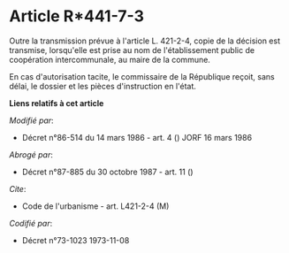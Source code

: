 # Article R*441-7-3

Outre la transmission prévue à l'article L. 421-2-4, copie de la décision est transmise, lorsqu'elle est prise au nom de
l'établissement public de coopération intercommunale, au maire de la commune.

En cas d'autorisation tacite, le commissaire de la République reçoit, sans délai, le dossier et les pièces d'instruction en
l'état.

**Liens relatifs à cet article**

_Modifié par_:

  - Décret n°86-514 du 14 mars 1986 - art. 4 () JORF 16 mars 1986

_Abrogé par_:

  - Décret n°87-885 du 30 octobre 1987 - art. 11 ()

_Cite_:

  - Code de l'urbanisme - art. L421-2-4 (M)

_Codifié par_:

  - Décret n°73-1023 1973-11-08
